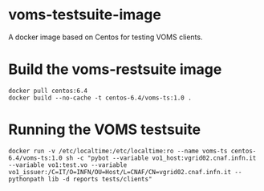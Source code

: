 voms-testsuite-image
==============


A docker image based on Centos for testing VOMS clients.


# Build the voms-restsuite image

    docker pull centos:6.4
    docker build --no-cache -t centos-6.4/voms-ts:1.0 .

# Running the VOMS testsuite 

    docker run -v /etc/localtime:/etc/localtime:ro --name voms-ts centos-6.4/voms-ts:1.0 sh -c "pybot --variable vo1_host:vgrid02.cnaf.infn.it --variable vo1:test.vo --variable vo1_issuer:/C=IT/O=INFN/OU=Host/L=CNAF/CN=vgrid02.cnaf.infn.it --pythonpath lib -d reports tests/clients"

